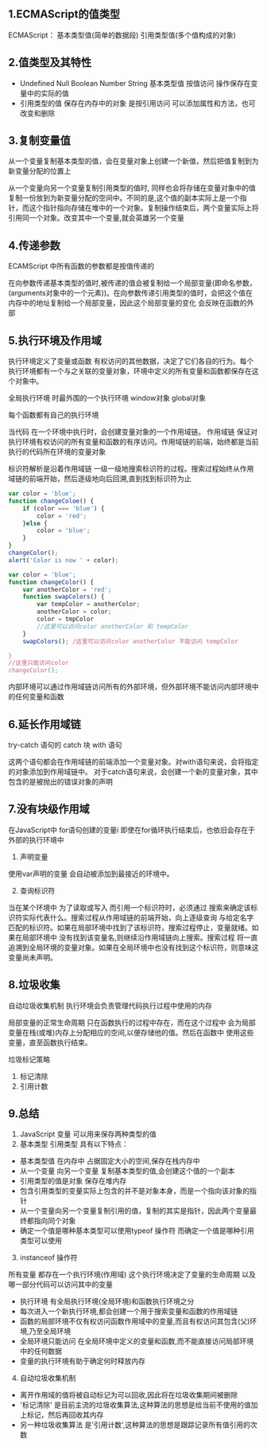 ## 1.ECMAScript的值类型
ECMAScript： 基本类型值(简单的数据段) 引用类型值(多个值构成的对象)
## 2.值类型及其特性
- Undefined Null Boolean Number String 基本类型值 按值访问 操作保存在变量中的实际的值
- 引用类型的值 保存在内存中的对象 是按引用访问 可以添加属性和方法，也可改变和删除

## 3.复制变量值
从一个变量复制基本类型的值，会在变量对象上创建一个新值，然后把值复制到为新变量分配的位置上

从一个变量向另一个变量复制引用类型的值时, 同样也会将存储在变量对象中的值复制一份放到为新变量分配的空间中。不同的是,这个值的副本实际上是一个指针，而这个指针指向存储在堆中的一个对象。复制操作结束后，两个变量实际上将引用同一个对象。改变其中一个变量,就会英雄另一个变量
## 4.传递参数
ECAMScript 中所有函数的参数都是按值传递的

在向参数传递基本类型的值时,被传递的值会被复制给一个局部变量(即命名参数，(arguments对象中的一个元素))。在向参数传递引用类型的值时，会把这个值在内存中的地址复制给一个局部变量，因此这个局部变量的变化 会反映在函数的外部

## 5.执行环境及作用域

执行环境定义了变量或函数 有权访问的其他数据，决定了它们各自的行为。每个执行环境都有一个与之关联的变量对象，环境中定义的所有变量和函数都保存在这个对象中。

全局执行环境 时最外围的一个执行环境 window对象 global对象

每个函数都有自己的执行环境

当代码 在一个环境中执行时，会创建变量对象的一个作用域链。
作用域链 保证对执行环境有权访问的所有变量和函数的有序访问。作用域链的前端，始终都是当前执行的代码所在环境的变量对象

标识符解析是沿着作用域链 一级一级地搜索标识符的过程。搜索过程始终从作用域链的前端开始，然后逐级地向后回溯,直到找到标识符为止

```js
var color = 'blue';
function changeColoe() {
    if (color === 'blue') {
        color = 'red';
    }else {
        color = 'blue';
    }
}
changeColor();
alert('Color is now ' + color);
```

```js
var color = 'blue';
function changeColor() {
    var anotherColor = 'red';
    function swapColors() {
        var tempColor = anotherColor;
        anotherColor = color;
        color = tmpColor
        //这里可以访问color anotherColor 和 tempColor
    }
    swapColors(); /这里可以访问color anotherColor 不能访问 tempColor

}
//这里只能访问color
changeColor();

```

内部环境可以通过作用域链访问所有的外部环境，但外部环境不能访问内部环境中的任何变量和函数

## 6.延长作用域链

try-catch 语句的 catch 块
with 语句

这两个语句都会在作用域链的前端添加一个变量对象。对with语句来说，会将指定的对象添加到作用域链中。 对于catch语句来说，会创建一个新的变量对象，其中包含的是被抛出的错误对象的声明

## 7.没有块级作用域

在JavaScript中 for语句创建的变量i 即使在for循环执行结束后，也依旧会存在于外部的执行环境中
1.  声明变量

使用var声明的变量 会自动被添加到最接近的环境中。

2. 查询标识符

当在某个环境中 为了读取或写入 而引用一个标识符时，必须通过 搜索来确定该标识符实际代表什么。搜索过程从作用域链的前端开始，向上逐级查询 与给定名字匹配的标识符。如果在局部环境中找到了该标识符，搜索过程停止，变量就绪。如果在局部环境中 没有找到该变量名,则继续沿作用域链向上搜索。搜索过程 将一直追溯到全局环境的变量对象。如果在全局环境中也没有找到这个标识符，则意味这变量尚未声明。

## 8.垃圾收集
自动垃圾收集机制 执行环境会负责管理代码执行过程中使用的内存

局部变量的正常生命周期 只在函数执行的过程中存在，而在这个过程中 会为局部变量在栈(或堆)内存上分配相应的空间,以便存储他的值。然后在函数中 使用这些变量，直至函数执行结束。

垃圾标记策略

1. 标记清除
2. 引用计数

## 9.总结
1. JavaScript 变量 可以用来保存两种类型的值
2. 基本类型 引用类型 具有以下特点：
- 基本类型值 在内存中 占据固定大小的空间,保存在栈内存中
- 从一个变量 向另一个变量 复制基本类型的值,会创建这个值的一个副本
- 引用类型的值是对象 保存在堆内存
- 包含引用类型的变量实际上包含的并不是对象本身，而是一个指向该对象的指针
- 从一个变量向另一个变量复制引用的值，复制的其实是指针，因此两个变量最终都指向同个对象
- 确定一个值是哪种基本类型可以使用typeof 操作符 而确定一个值是哪种引用类型可以使用

3. instanceof 操作符

所有变量 都存在一个执行环境(作用域) 这个执行环境决定了变量的生命周期 以及哪一部分代码可以访问其中的变量

- 执行环境 有全局执行环境(全局环境)和函数执行环境之分
- 每次进入一个新执行环境,都会创建一个用于搜索变量和函数的作用域链
- 函数的局部环境不仅有权访问函数作用域中的变量,而且有权访问其包含(父)环境,乃至全局环境
- 全局环境只能访问 在全局环境中定义的变量和函数,而不能直接访问局部环境中的任何数据
- 变量的执行环境有助于确定何时释放内存

4. 自动垃圾收集机制
- 离开作用域的值将被自动标记为可以回收,因此将在垃圾收集期间被删除
- '标记清除' 是目前主流的垃圾收集算法,这种算法的思想是给当前不使用的值加上标记，然后再回收其内存
- 另一种垃圾收集算法 是'引用计数',这种算法的思想是跟踪记录所有值引用的次数

